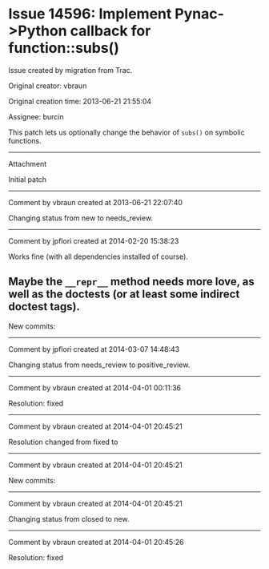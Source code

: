 # Issue 14596: Implement Pynac->Python callback for function::subs()

Issue created by migration from Trac.

Original creator: vbraun

Original creation time: 2013-06-21 21:55:04

Assignee: burcin

This patch lets us optionally change the behavior of `subs()` on symbolic functions.


---

Attachment

Initial patch


---

Comment by vbraun created at 2013-06-21 22:07:40

Changing status from new to needs_review.


---

Comment by jpflori created at 2014-02-20 15:38:23

Works fine (with all dependencies installed of course).

Maybe the `__repr__` method needs more love, as well as the doctests (or at least some indirect doctest tags).
----
New commits:


---

Comment by jpflori created at 2014-03-07 14:48:43

Changing status from needs_review to positive_review.


---

Comment by vbraun created at 2014-04-01 00:11:36

Resolution: fixed


---

Comment by vbraun created at 2014-04-01 20:45:21

Resolution changed from fixed to 


---

Comment by vbraun created at 2014-04-01 20:45:21

New commits:


---

Comment by vbraun created at 2014-04-01 20:45:21

Changing status from closed to new.


---

Comment by vbraun created at 2014-04-01 20:45:26

Resolution: fixed
